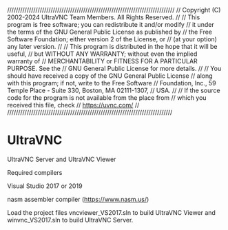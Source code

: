 /////////////////////////////////////////////////////////////////////////////
//  Copyright (C) 2002-2024 UltraVNC Team Members. All Rights Reserved.
//
//  This program is free software; you can redistribute it and/or modify
//  it under the terms of the GNU General Public License as published by
//  the Free Software Foundation; either version 2 of the License, or
//  (at your option) any later version.
//
//  This program is distributed in the hope that it will be useful,
//  but WITHOUT ANY WARRANTY; without even the implied warranty of
//  MERCHANTABILITY or FITNESS FOR A PARTICULAR PURPOSE.  See the
//  GNU General Public License for more details.
//
//  You should have received a copy of the GNU General Public License
//  along with this program; if not, write to the Free Software
//  Foundation, Inc., 59 Temple Place - Suite 330, Boston, MA  02111-1307,
//  USA.
//
//  If the source code for the program is not available from the place from
//  which you received this file, check
//  https://uvnc.com/
//
////////////////////////////////////////////////////////////////////////////


# UltraVNC
UltraVNC Server and UltraVNC Viewer

Required compilers

Visual Studio 2017 or 2019

nasm assembler compiler (https://www.nasm.us/)

Load the project files vncviewer_VS2017.sln to build UltraVNC Viewer and winvnc_VS2017.sln to build UltraVNC Server.
